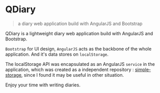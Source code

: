 # QDiary
>a diary web application build with AngularJS and Bootstrap

QDiary is a lightweight diary web application build with AngularJS and Bootstrap.

`Bootstrap` for UI design, `AngularJS` acts as the backbone of the whole application. And it's data stores on `localStorage`.

The localStorage API was encapsulated as an AngularJS `service` in the application, which was created as a independent repository : [simple-storage](https://github.com/cynil/simple-storage), since I found it may be useful in other situation.

Enjoy your time with writing diaries.
